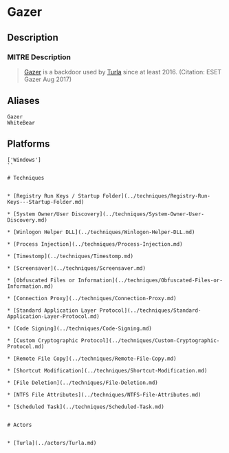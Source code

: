 
# Gazer

## Description

### MITRE Description

> [Gazer](https://attack.mitre.org/software/S0168) is a backdoor used by [Turla](https://attack.mitre.org/groups/G0010) since at least 2016. (Citation: ESET Gazer Aug 2017)

## Aliases

```
Gazer
WhiteBear
```

## Platforms

```
['Windows']
``

# Techniques


* [Registry Run Keys / Startup Folder](../techniques/Registry-Run-Keys---Startup-Folder.md)

* [System Owner/User Discovery](../techniques/System-Owner-User-Discovery.md)
    
* [Winlogon Helper DLL](../techniques/Winlogon-Helper-DLL.md)
    
* [Process Injection](../techniques/Process-Injection.md)
    
* [Timestomp](../techniques/Timestomp.md)
    
* [Screensaver](../techniques/Screensaver.md)
    
* [Obfuscated Files or Information](../techniques/Obfuscated-Files-or-Information.md)
    
* [Connection Proxy](../techniques/Connection-Proxy.md)
    
* [Standard Application Layer Protocol](../techniques/Standard-Application-Layer-Protocol.md)
    
* [Code Signing](../techniques/Code-Signing.md)
    
* [Custom Cryptographic Protocol](../techniques/Custom-Cryptographic-Protocol.md)
    
* [Remote File Copy](../techniques/Remote-File-Copy.md)
    
* [Shortcut Modification](../techniques/Shortcut-Modification.md)
    
* [File Deletion](../techniques/File-Deletion.md)
    
* [NTFS File Attributes](../techniques/NTFS-File-Attributes.md)
    
* [Scheduled Task](../techniques/Scheduled-Task.md)
    

# Actors


* [Turla](../actors/Turla.md)

